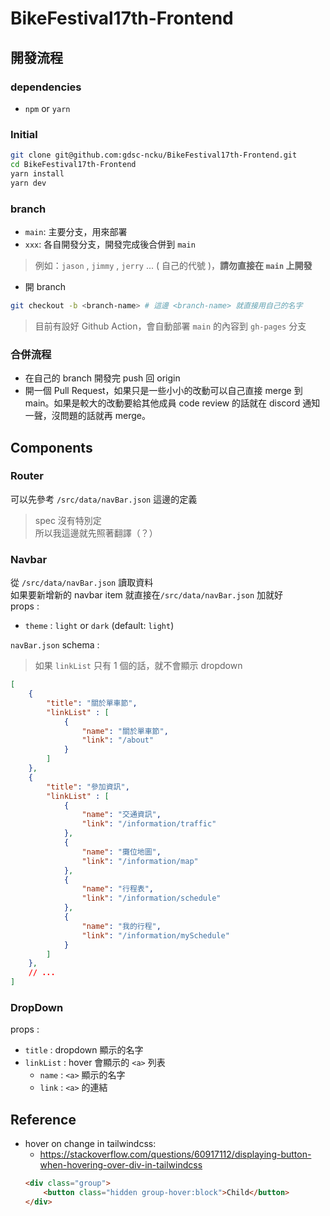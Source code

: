 # BikeFestival17th-Frontend

## 開發流程
### dependencies
- `npm` or `yarn`

### Initial
```bash
git clone git@github.com:gdsc-ncku/BikeFestival17th-Frontend.git
cd BikeFestival17th-Frontend
yarn install
yarn dev
```

### branch
- `main`: 主要分支，用來部署
- `xxx`: 各自開發分支，開發完成後合併到 `main`
> 例如：`jason` , `jimmy` , `jerry` ... ( 自己的代號 )，**請勿直接在 `main` 上開發**
-  開 branch
```bash
git checkout -b <branch-name> # 這邊 <branch-name> 就直接用自己的名字
```
> 目前有設好 Github Action，會自動部署 `main` 的內容到 `gh-pages` 分支

### 合併流程
- 在自己的 branch 開發完 push 回 origin
- 開一個 Pull Request，如果只是一些小小的改動可以自己直接 merge 到 main。如果是較大的改動要給其他成員 code review 的話就在 discord 通知一聲，沒問題的話就再 merge。

## Components

### Router 
可以先參考 `/src/data/navBar.json` 這邊的定義
> spec 沒有特別定 <br>
> 所以我這邊就先照著翻譯（？）<br>

### Navbar
從 `/src/data/navBar.json` 讀取資料 <br>
如果要新增新的 navbar item 就直接在`/src/data/navBar.json` 加就好 <br>
props :
- `theme` : `light` or `dark` (default: `light`)

`navBar.json` schema : 
> 如果 `linkList` 只有 1 個的話，就不會顯示 dropdown
```json
[
    {
        "title": "關於單車節",
        "linkList" : [
            {
                "name": "關於單車節",
                "link": "/about"
            }
        ]
    },
    {
        "title": "參加資訊",
        "linkList" : [
            {
                "name": "交通資訊",
                "link": "/information/traffic"
            },
            {
                "name": "攤位地圖",
                "link": "/information/map"
            },
            {
                "name": "行程表",
                "link": "/information/schedule"
            },
            {
                "name": "我的行程",
                "link": "/information/mySchedule"
            }
        ]
    },
    // ...
]
```


### DropDown
props : 
- `title` : dropdown 顯示的名字
- `linkList` : hover 會顯示的 `<a>` 列表
    - `name` : `<a>` 顯示的名字
    - `link` : `<a>` 的連結


## Reference

- hover on change in tailwindcss:
    - https://stackoverflow.com/questions/60917112/displaying-button-when-hovering-over-div-in-tailwindcss
    ```html
    <div class="group">
        <button class="hidden group-hover:block">Child</button>
    </div>
    ```